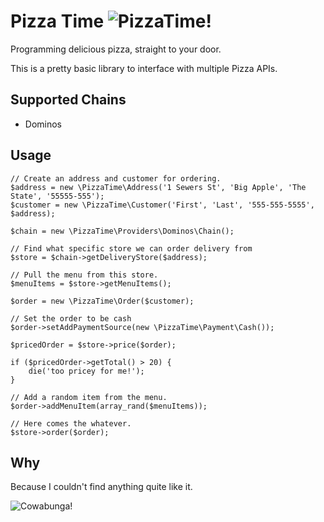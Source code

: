 Pizza Time ![PizzaTime!](http://i.imgur.com/OG7pgRg.gif)
========================================================

Programming delicious pizza, straight to your door.

This is a pretty basic library to interface with multiple Pizza APIs.

## Supported Chains

* Dominos

## Usage

    // Create an address and customer for ordering.
    $address = new \PizzaTime\Address('1 Sewers St', 'Big Apple', 'The State', '55555-555');
    $customer = new \PizzaTime\Customer('First', 'Last', '555-555-5555', $address);

    $chain = new \PizzaTime\Providers\Dominos\Chain();

    // Find what specific store we can order delivery from
    $store = $chain->getDeliveryStore($address);

    // Pull the menu from this store.
    $menuItems = $store->getMenuItems();

    $order = new \PizzaTime\Order($customer);

    // Set the order to be cash
    $order->setAddPaymentSource(new \PizzaTime\Payment\Cash());

    $pricedOrder = $store->price($order);

    if ($pricedOrder->getTotal() > 20) {
        die('too pricey for me!');
    }

    // Add a random item from the menu.
    $order->addMenuItem(array_rand($menuItems));

    // Here comes the whatever.
    $store->order($order);

## Why

Because I couldn't find anything quite like it.

![Cowabunga!](http://i.imgur.com/kEuhjYY.gif)
